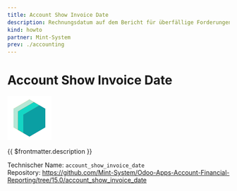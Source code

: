 ```yaml
---
title: Account Show Invoice Date
description: Rechnungsdatum auf dem Bericht für überfällige Forderungen und Verbindlichkeiten.
kind: howto
partner: Mint-System
prev: ./accounting
---
```

# Account Show Invoice Date

![icon_oms_box](attachments/icons_odoo_mint_system.png)

{{ $frontmatter.description }}

Technischer Name: `account_show_invoice_date`\
Repository: <https://github.com/Mint-System/Odoo-Apps-Account-Financial-Reporting/tree/15.0/account_show_invoice_date>
